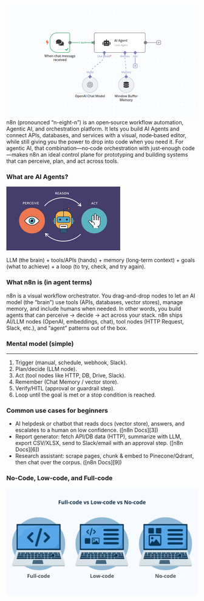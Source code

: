 



![""](./ai-n8n.png)
n8n (pronounced “n-eight-n”) is an open‑source workflow automation, Agentic AI, and orchestration platform. It lets you build AI Agents and connect APIs, databases, and services with a visual, node‑based editor, while still giving you the power to drop into code when you need it. For agentic AI, that combination—no‑code orchestration with just‑enough code—makes n8n an ideal control plane for prototyping and building systems that can perceive, plan, and act across tools.

### What are AI Agents?
!["AI Agents"](./agent.png)<br>

LLM (the brain) + tools/APIs (hands) + memory (long-term context) + goals (what to achieve) + a loop (to try, check, and try again).



### What n8n is (in agent terms)
n8n is a visual workflow orchestrator. You drag-and-drop nodes to let an AI model (the “brain”) use tools (APIs, databases, vector stores), manage memory, and include humans when needed. In other words, you build agents that can perceive → decide → act across your stack. n8n ships AI/LLM nodes (OpenAI, embeddings, chat), tool nodes (HTTP Request, Slack, etc.), and “agent” patterns out of the box.


### Mental model (simple)
---
1. Trigger (manual, schedule, webhook, Slack).
2. Plan/decide (LLM node).
3. Act (tool nodes like HTTP, DB, Drive, Slack).
4. Remember (Chat Memory / vector store).
5. Verify/HITL (approval or guardrail step).
6. Loop until the goal is met or a stop condition is reached.

### Common use cases for beginners
* AI helpdesk or chatbot that reads docs (vector store), answers, and escalates to a human on low confidence. ([n8n Docs][3])
* Report generator: fetch API/DB data (HTTP), summarize with LLM, export CSV/XLSX, send to Slack/email with an approval step. ([n8n Docs][6])
* Research assistant: scrape pages, chunk & embed to Pinecone/Qdrant, then chat over the corpus. ([n8n Docs][9])


### No-Code, Low-code, and Full-code
!["AI Agents"](./compare.jpg)<br>
